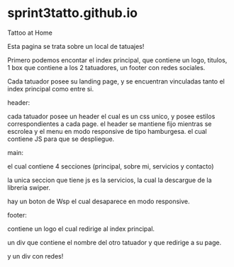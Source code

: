 # sprint3tatto.github.io
Tattoo at Home

Esta pagina se trata sobre un local de tatuajes!

Primero podemos encontar el index principal, que contiene un logo, titulos,  1 box que contiene a los 2 tatuadores, un footer con redes sociales.

Cada tatuador posee su landing page, y se encuentran vinculadas tanto el index principal como entre si.



header:

cada tatuador posee un header el cual es un css unico, y posee estilos correspondientes a cada page.
el header se mantiene fijo mientras se escrolea y el menu en modo responsive de tipo hamburgesa. el cual contiene JS para que se despliegue.





main:

el cual contiene 4 secciones (principal, sobre mi, servicios y contacto)

la unica seccion que tiene js es la servicios, la cual la descargue de la libreria swiper.

hay un boton de Wsp el cual desaparece en modo responsive.




footer:

contiene un logo el cual redirige al index principal.

un div que contiene el nombre del otro tatuador y que redirige a su page.

y un div con redes!








